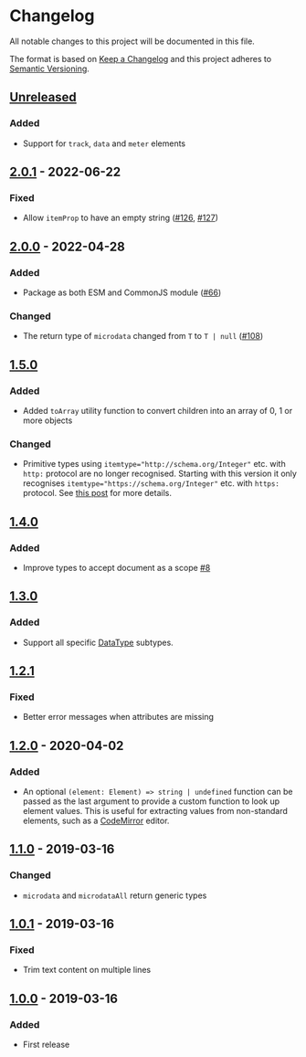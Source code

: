 # Changelog

All notable changes to this project will be documented in this file.

The format is based on [Keep a Changelog](http://keepachangelog.com/)
and this project adheres to [Semantic Versioning](http://semver.org/).

## [Unreleased]

### Added
- Support for `track`, `data` and `meter` elements

## [2.0.1] - 2022-06-22
### Fixed
- Allow `itemProp` to have an empty string ([#126](https://github.com/cucumber/microdata/issues/126), [#127](https://github.com/cucumber/microdata/pull/127))

## [2.0.0] - 2022-04-28
### Added
- Package as both ESM and CommonJS module ([#66](https://github.com/cucumber/microdata/pull/66))

### Changed
- The return type of `microdata` changed from `T` to `T | null` ([#108](https://github.com/cucumber/microdata/pull/108))

## [1.5.0]
### Added
- Added `toArray` utility function to convert children into an array of 0, 1 or more objects

### Changed
- Primitive types using `itemtype="http://schema.org/Integer"` etc. with `http:` protocol are no longer recognised.
Starting with this version it only recognises `itemtype="https://schema.org/Integer"` etc. with `https:` protocol.
See [this post](https://stackoverflow.com/questions/55242400/itemtype-with-http-or-better-https) for more details.

## [1.4.0]
### Added
- Improve types to accept document as a scope [#8](https://github.com/cucumber/microdata/pull/8)

## [1.3.0]
### Added
- Support all specific [DataType](https://schema.org/DataType) subtypes.

## [1.2.1]
### Fixed
- Better error messages when attributes are missing

## [1.2.0] - 2020-04-02
### Added
- An optional `(element: Element) => string | undefined` function can be passed as the last argument to
provide a custom function to look up element values. This is useful for extracting values from non-standard
elements, such as a [CodeMirror](https://codemirror.net/) editor.

## [1.1.0] - 2019-03-16
### Changed
- `microdata` and `microdataAll` return generic types

## [1.0.1] - 2019-03-16
### Fixed
- Trim text content on multiple lines

## [1.0.0] - 2019-03-16
### Added
- First release

[Unreleased]: https://github.com/cucumber/microdata/compare/v2.0.1...main
[2.0.1]: https://github.com/cucumber/microdata/compare/v2.0.0...main
[2.0.0]: https://github.com/cucumber/microdata/compare/v1.5.0...v2.0.0
[1.5.0]: https://github.com/cucumber/microdata/compare/v1.4.0...v1.5.0
[1.4.0]: https://github.com/cucumber/microdata/compare/v1.3.0...v1.4.0
[1.3.0]: https://github.com/cucumber/microdata/compare/v1.2.1...v1.3.0
[1.2.1]: https://github.com/cucumber/microdata/compare/v1.2.0...v1.2.1
[1.2.0]: https://github.com/cucumber/microdata/compare/v1.1.0...v1.2.0
[1.1.0]: https://github.com/cucumber/microdata/compare/v1.0.1...v1.1.0
[1.0.1]: https://github.com/cucumber/microdata/compare/v1.0.0...v1.0.1
[1.0.0]: https://github.com/cucumber/microdata/releases/tag/v1.0.0
